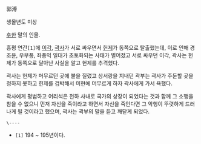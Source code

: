 郭溥

생몰년도 미상

[후한](%ED%9B%84%ED%95%9C.md) 말의 인물.

흥평 연간`[1]`에 [이각](%EC%9D%B4%EA%B0%81#s-1.md),
[곽사](%EA%B3%BD%EC%82%AC.md)가 서로 싸우면서 [헌제](%ED%97%8C%EC%A0%9C.md)가 동쪽으로
탈출했는데, 이로 인해 경조윤, 우부풍, 좌풍익 일대가 초토화되는 사태가 벌어졌고 서로 싸우던 이각, 곽사는 헌제가 동쪽으로 달아난 사실을
알고 헌제를 추격했다.

곽사는 헌제가 머무르던 곳에 불을 질렀고 상서랑을 지내던 곽부는 곽사가 주둔할 곳을 정하지 못하고 헌제를 겁박해서 미현에 머무르게 하자
곽사에게 가서 욕했다.

곽사에게 평범하고 어리석은 천하 사내로 국가의 상장이 되었다는 것과 함께 그 소행을 참을 수 없으니 먼저 자신을 죽이라고 하면서 자신을
죽인다면 그 악행이 뚜렷하게 드러나게 될 것이라고 했으며, 곽사는 곽부의 말을 듣고 깨닫게 되었다.

`\----`

  * `[1]` 194 ~ 195년이다.


